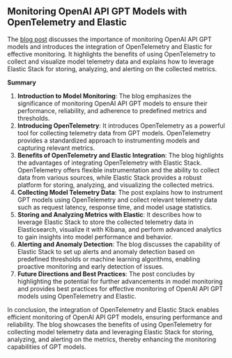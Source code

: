 
## Monitoring OpenAI API GPT Models with OpenTelemetry and Elastic
The [blog post](https://www.elastic.co/de/blog/monitor-openai-api-gpt-models-opentelemetry-elastic) discusses the importance of monitoring OpenAI API GPT models and introduces the integration of OpenTelemetry and Elastic for effective monitoring. It highlights the benefits of using OpenTelemetry to collect and visualize model telemetry data and explains how to leverage Elastic Stack for storing, analyzing, and alerting on the collected metrics.


**Summary**
1. **Introduction to Model Monitoring**: The blog emphasizes the significance of monitoring OpenAI API GPT models to ensure their performance, reliability, and adherence to predefined metrics and thresholds.
2. **Introducing OpenTelemetry**: It introduces OpenTelemetry as a powerful tool for collecting telemetry data from GPT models. OpenTelemetry provides a standardized approach to instrumenting models and capturing relevant metrics.
3. **Benefits of OpenTelemetry and Elastic Integration**: The blog highlights the advantages of integrating OpenTelemetry with Elastic Stack. OpenTelemetry offers flexible instrumentation and the ability to collect data from various sources, while Elastic Stack provides a robust platform for storing, analyzing, and visualizing the collected metrics.
4. **Collecting Model Telemetry Data**: The post explains how to instrument GPT models using OpenTelemetry and collect relevant telemetry data such as request latency, response time, and model usage statistics.
5. **Storing and Analyzing Metrics with Elastic**: It describes how to leverage Elastic Stack to store the collected telemetry data in Elasticsearch, visualize it with Kibana, and perform advanced analytics to gain insights into model performance and behavior.
6. **Alerting and Anomaly Detection**: The blog discusses the capability of Elastic Stack to set up alerts and anomaly detection based on predefined thresholds or machine learning algorithms, enabling proactive monitoring and early detection of issues.
7. **Future Directions and Best Practices**: The post concludes by highlighting the potential for further advancements in model monitoring and provides best practices for effective monitoring of OpenAI API GPT models using OpenTelemetry and Elastic.


In conclusion, the integration of OpenTelemetry and Elastic Stack enables efficient monitoring of OpenAI API GPT models, ensuring performance and reliability. The blog showcases the benefits of using OpenTelemetry for collecting model telemetry data and leveraging Elastic Stack for storing, analyzing, and alerting on the metrics, thereby enhancing the monitoring capabilities of GPT models.



